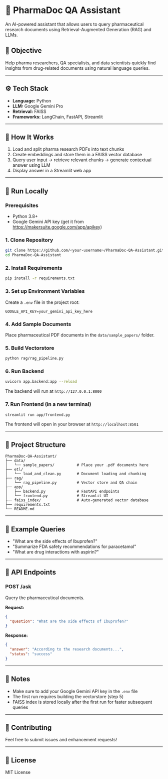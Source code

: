 # 💊 PharmaDoc QA Assistant

An AI-powered assistant that allows users to query pharmaceutical research documents using Retrieval-Augmented Generation (RAG) and LLMs.

## 🎯 Objective
Help pharma researchers, QA specialists, and data scientists quickly find insights from drug-related documents using natural language queries.

---

## ⚙️ Tech Stack
- **Language:** Python  
- **LLM:** Google Gemini Pro  
- **Retrieval:** FAISS  
- **Frameworks:** LangChain, FastAPI, Streamlit  

---

## 🧠 How It Works
1. Load and split pharma research PDFs into text chunks  
2. Create embeddings and store them in a FAISS vector database  
3. Query user input → retrieve relevant chunks → generate contextual answer using LLM  
4. Display answer in a Streamlit web app  

---

## 🚀 Run Locally

### Prerequisites
- Python 3.8+
- Google Gemini API key (get it from https://makersuite.google.com/app/apikey)

### 1. Clone Repository
```bash
git clone https://github.com/<your-username>/PharmaDoc-QA-Assistant.git
cd PharmaDoc-QA-Assistant
```

### 2. Install Requirements
```bash
pip install -r requirements.txt
```

### 3. Set up Environment Variables
Create a `.env` file in the project root:
```
GOOGLE_API_KEY=your_gemini_api_key_here
```

### 4. Add Sample Documents
Place pharmaceutical PDF documents in the `data/sample_papers/` folder.

### 5. Build Vectorstore
```bash
python rag/rag_pipeline.py
```

### 6. Run Backend
```bash
uvicorn app.backend:app --reload
```
The backend will run at `http://127.0.0.1:8000`

### 7. Run Frontend (in a new terminal)
```bash
streamlit run app/frontend.py
```
The frontend will open in your browser at `http://localhost:8501`

---

## 📁 Project Structure
```
PharmaDoc-QA-Assistant/
├── data/
│   └── sample_papers/          # Place your .pdf documents here
├── etl/
│   └── load_and_clean.py       # Document loading and chunking
├── rag/
│   └── rag_pipeline.py         # Vector store and QA chain
├── app/
│   ├── backend.py              # FastAPI endpoints
│   └── frontend.py             # Streamlit UI
├── faiss_index/                # Auto-generated vector database
├── requirements.txt
└── README.md
```

---

## 🎯 Example Queries
- "What are the side effects of Ibuprofen?"
- "Summarize FDA safety recommendations for paracetamol"
- "What are drug interactions with aspirin?"

---

## 🔧 API Endpoints

### POST /ask
Query the pharmaceutical documents.

**Request:**
```json
{
  "question": "What are the side effects of Ibuprofen?"
}
```

**Response:**
```json
{
  "answer": "According to the research documents...",
  "status": "success"
}
```

---

## 📝 Notes
- Make sure to add your Google Gemini API key in the `.env` file
- The first run requires building the vectorstore (step 5)
- FAISS index is stored locally after the first run for faster subsequent queries

---

## 🤝 Contributing
Feel free to submit issues and enhancement requests!

---

## 📄 License
MIT License
